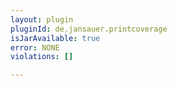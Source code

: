 ```yaml
---
layout: plugin
pluginId: de.jansauer.printcoverage
isJarAvailable: true
error: NONE
violations: []

---
```

